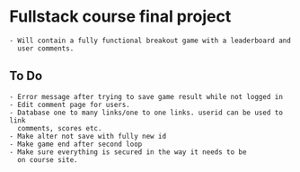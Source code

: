 # Fullstack course final project
	- Will contain a fully functional breakout game with a leaderboard and
	  user comments.
## To Do
	- Error message after trying to save game result while not logged in
	- Edit comment page for users.
	- Database one to many links/one to one links. userid can be used to link
	  comments, scores etc.
	- Make alter not save with fully new id
	- Make game end after second loop
	- Make sure everything is secured in the way it needs to be
	  on course site.
